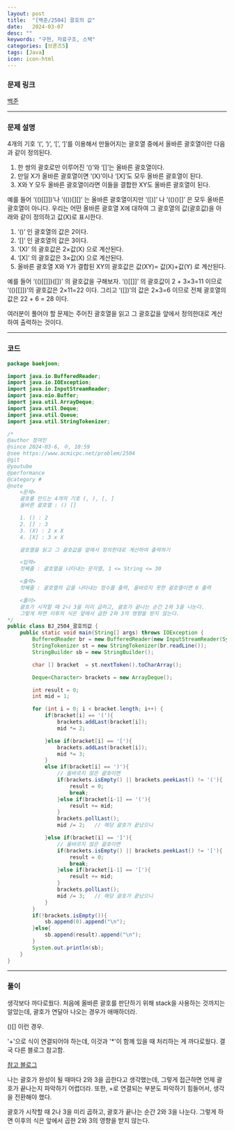 ```yaml
---
layout: post
title:  "[백준/2504] 괄호의 값"
date:   2024-03-07
desc: ""
keywords: "구현, 자료구조, 스택"
categories: [브론즈5]
tags: [Java]
icon: icon-html
---
```


### 문제 링크
[백준](https://www.acmicpc.net/problem/2504)

---

### 문제 설명
4개의 기호 ‘(’, ‘)’, ‘[’, ‘]’를 이용해서 만들어지는 괄호열 중에서 올바른 괄호열이란 다음과 같이 정의된다.

1. 한 쌍의 괄호로만 이루어진 ‘()’와 ‘[]’는 올바른 괄호열이다.
2. 만일 X가 올바른 괄호열이면 ‘(X)’이나 ‘[X]’도 모두 올바른 괄호열이 된다.
3. X와 Y 모두 올바른 괄호열이라면 이들을 결합한 XY도 올바른 괄호열이 된다.

예를 들어 ‘(()[[]])’나 ‘(())[][]’ 는 올바른 괄호열이지만 ‘([)]’ 나 ‘(()()[]’ 은 모두 올바른 괄호열이 아니다. 우리는 어떤 올바른 괄호열 X에 대하여 그 괄호열의 값(괄호값)을 아래와 같이 정의하고 값(X)로 표시한다.

1. ‘()’ 인 괄호열의 값은 2이다.
2. ‘[]’ 인 괄호열의 값은 3이다.
3. ‘(X)’ 의 괄호값은 2×값(X) 으로 계산된다.
4. ‘[X]’ 의 괄호값은 3×값(X) 으로 계산된다.
5. 올바른 괄호열 X와 Y가 결합된 XY의 괄호값은 값(XY)= 값(X)+값(Y) 로 계산된다.


예를 들어 ‘(()[[]])([])’ 의 괄호값을 구해보자. ‘()[[]]’ 의 괄호값이 2 + 3×3=11 이므로 ‘(()[[]])’의 괄호값은 2×11=22 이다. 그리고 ‘([])’의 값은 2×3=6 이므로 전체 괄호열의 값은 22 + 6 = 28 이다.

여러분이 풀어야 할 문제는 주어진 괄호열을 읽고 그 괄호값을 앞에서 정의한대로 계산하여 출력하는 것이다.

---

### 코드
```JAVA
package baekjoon;

import java.io.BufferedReader;
import java.io.IOException;
import java.io.InputStreamReader;
import java.nio.Buffer;
import java.util.ArrayDeque;
import java.util.Deque;
import java.util.Queue;
import java.util.StringTokenizer;

/*
@author 정여민
@since 2024-03-6, 수, 10:59
@see https://www.acmicpc.net/problem/2504
@git
@youtube
@performance
@category #
@note
    <문제>
    괄호를 만드는 4개의 기호 (, ), [, ]
    올바른 괄호열 : () []

    1. () : 2
    2. [] : 3
    3. (X) : 2 x X
    4. [X] : 3 x X

    괄호열을 읽고 그 괄호값을 앞에서 정의한대로 계산하여 출력하기

    <입력>
    첫째줄 : 괄호열을 나타내는 문자열, 1 <= String <= 30

    <출력>
    첫째줄 : 괄호열의 값을 나타내는 정수를 출력, 올바르지 못한 괄호열이면 0 출력

    <풀이>
    괄호가 시작할 때 2나 3을 미리 곱하고, 괄호가 끝나는 순간 2와 3을 나눈다. 
    그렇게 하면 이후의 식은 앞에서 곱한 2와 3의 영향을 받지 않는다.
*/
public class BJ_2504_괄호의값 {
    public static void main(String[] args) throws IOException {
        BufferedReader br = new BufferedReader(new InputStreamReader(System.in));
        StringTokenizer st = new StringTokenizer(br.readLine());
        StringBuilder sb = new StringBuilder();

        char [] bracket  = st.nextToken().toCharArray();

        Deque<Character> brackets = new ArrayDeque();

        int result = 0;
        int mid = 1;

        for (int i = 0; i < bracket.length; i++) {
            if(bracket[i] == '('){
                brackets.addLast(bracket[i]);
                mid *= 2;

            }else if(bracket[i] == '['){
                brackets.addLast(bracket[i]);
                mid *= 3;
            }
            else if(bracket[i] == ')'){
                // 올바르지 않은 괄호이면
                if(brackets.isEmpty() || brackets.peekLast() != '('){
                    result = 0;
                    break;
                }else if(bracket[i-1] == '('){
                    result += mid;
                }
                brackets.pollLast();
                mid /= 2;   // 해당 괄호가 끝났으니

            }else if(bracket[i] == ']'){
                // 올바르지 않은 괄호이면
                if(brackets.isEmpty() || brackets.peekLast() != '['){
                    result = 0;
                    break;
                }else if(bracket[i-1] == '['){
                    result += mid;
                }
                brackets.pollLast();
                mid /= 3;   // 해당 괄호가 끝났으니
            }
        }
        if(!brackets.isEmpty()){
            sb.append(0).append("\n");
        }else{
            sb.append(result).append("\n");
        }
        System.out.println(sb);
    }
}

```

---
### 풀이
생각보다 까다로웠다. 처음에 올바른 괄호를 판단하기 위해 stack을 사용하는 것까지는 알았는데, 괄호가 연달아 나오는 경우가 애매하더라.

()[] 이런 경우.

'+'으로 식이 연결되어야 하는데, 이것과 '*'이 함께 있을 때 처리하는 게 까다로웠다.
결국 다른 블로그 참고함. 

[참고 블로그](https://myeongju00.tistory.com/12)

나는 괄호가 완성이 될 때마다 2와 3을 곱한다고 생각했는데, 그렇게 접근하면 언제 괄호가 끝나는지 파악하기 어렵더라.
또한, +로 연결되는 부분도 파악하기 힘들어서,
생각을 전환해야 했다.

괄호가 시작할 때 2나 3을 미리 곱하고, 괄호가 끝나는 순간 2와 3을 나눈다. 그렇게 하면 이후의 식은 앞에서 곱한 2와 3의 영향을 받지 않는다.